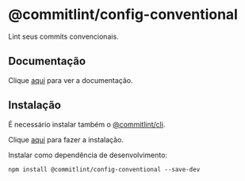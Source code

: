 # @commitlint/config-conventional

Lint seus commits convencionais.

## Documentação

Clique [aqui](https://github.com/conventional-changelog/commitlint) para ver a documentação.

## Instalação

É necessário instalar também o [@commitlint/cli](@commitlint-cli.md).

Clique [aqui](https://www.npmjs.com/package/@commitlint/config-conventional) para fazer a instalação.

Instalar como dependência de desenvolvimento:

```
npm install @commitlint/config-conventional --save-dev
```
